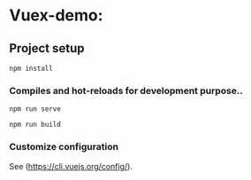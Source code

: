 # Vuex-demo: 

## Project setup
```
npm install
```

### Compiles and hot-reloads for development purpose..
```
npm run serve
```

```
npm run build
```

### Customize configuration
See (https://cli.vuejs.org/config/).
